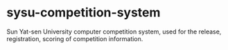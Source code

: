 # sysu-competition-system

Sun Yat-sen University computer competition system, used for the release, registration, scoring of competition information.
